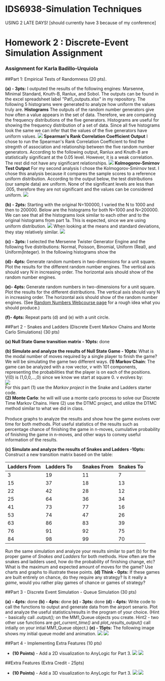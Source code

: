 # IDS6938-Simulation Techniques
USING 2 LATE DAYS! [should currently have 3 because of my conference]
# Homework 2 :  Discrete-Event Simulation Assignment
### Assignment for Karla Badillo-Urquiola

##Part 1: Empirical Tests of Randomness (20 pts).

**(a) - 3pts:** I outputed the results of the following engines: Marsenne, Minimal Standard, Knuth-B, Ranlux, and Sobol. The outputs can be found in the excel spreadsheet label "Pat1_outputs.xlsx" in my repository. The following 5 histograms were generated to analyze how uniform the values truly are.
**Histograms**
The outputs of the random number generators give how often a value appears in the set of data. Therefore, we are comparing the frequency distributions of the five generators. Histograms are useful for showing the frequency distribution of a set of data. Since all five histograms look the same we can infer that the values of the five generators have uniform values.
![](images/usefulcharts_part1a.png?raw=true)
**Spearman's Rank Correlation Coefficient Output**
I chose to run the Spearman's Rank Correlation Coefficient to find the stregnth of association and relationship between the five random number generators. According to the following output, Ranlux and Knuth-B are statistically significant at the 0.05 level. However, it is a weak correlation. The rest did not have any significant relationships.
![](images/Spearman_output.png?raw=true)
**Kolmogorov-Smirnov Test Output**
For my second analysis I chose the Kolmogorov-Smirnov test. I chose this analysis because it compares the sample scores to a reference uniform distribution. According to the output below, the test distributions (our sample data) are uniform. None of the significant levels are less than .005, therefore they are not significant and the values can be considered uniform.
![](images/K-Stest_output.png?raw=true)

**(b) - 2pts:**  Starting with the original N=100000, I varied the N to 1000 and then to 200000. Below are the histograms for both N=1000 and N=200000. We can see that all the histograms look similar to each other and to the original histograms from part 1a. This is expected, since we are using uniform distribution.
![](images/usefulcharts_part1c.png?raw=true)
When looking at the means and standard deviations, they stay relatively similar.
![](images/Mean-SD.png?raw=true)

**(c) - 3pts:** I selected the Mersenne Twister Generator Engine and the following five distributions: Normal, Poisson, Binomial, Uniform (Real), and Uniform(Integer). In the following histograms show the

**(d)- 4pts:** Generate random numbers in two-dimensions for a unit square. Plot the results for the different random number engines. The vertical axis should vary N in increasing order. The horizontal axis should show of the random number engines.

**(e)- 4pts:** Generate random numbers in two-dimensions for a unit square. Plot the results for the different distributions. The vertical axis should vary N in increasing order. The horizontal axis should show of the random number engines. (See [Random Numbers Webcourse page](https://webcourses.ucf.edu/courses/1246518/pages/random-numbers?module_item_id=10541423) for a rough idea what you should produce.)

**(f)- 4pts:** Repeat parts (d) and (e) with a unit circle.

##Part 2 - Snakes and Ladders (Discrete Event Markov Chains and Monte Carlo Simulations) (30 pts)

**(a) Null State Game transition matrix - 10pts:** done

**(b) Simulate and analyze the results of Null State Game - 10pts:** What is the modal number of moves required by a single player to finish the game? We will be simulating the game two different ways. **(1) Markov Chain**: The game can be analyzed with a row vector, *v* with 101 components, representing the probabilities that the player is on each of the positions. V(0) is (1,0,0,...,0) since we know we start at square 0. v evolves by: <BR>![](images/prob.png?raw=true)<BR>
For this part (1) use the *Markov project* in the Snake and Ladders starter code.<BR>
**(2) Monte Carlo**: he will will use a monte carlo process to solve our Discrete Time Markov Chains. Here (2) use the DTMC project, and utilize the DTMC method similar to what we did in class. <BR><BR>Produce graphs to analyze the results and show how the game evolves over time for both methods. Plot useful statistics of the results such as percentage chance of finishing the game in n-moves, cumulative probability of finishing the game in n-moves, and other ways to convey useful information of the results.

**(c) Simulate and analyze the results of Snakes and Ladders -10pts:**  Construct a new transition matrix based on the table:


Ladders From  | Ladders To | |  Snakes From  | Snakes To 
-------- | -------- | ------------- | -------- | -------- 
3|19| |11|7
15|37| |18|13
22|42| |28|12
25|64| |36|34
41|73| |77|16
53|74| |47|26
63|86| |83|39
76|91| |92|75
84|98| |99|70



Run the same simulation and analyze your results similar to part (b) for the proper game of *Snakes and Ladders* for both methods. How often are the snakes and ladders used, how do the probability of finishing change, etc? What is the maximum and expected amount of moves for the game? Use charts and graphs to illustrate these points.
**(d) Think - 0pts:** If these games are built entirely on chance, do they require any strategy? Is it really a *game*, would you rather play games of chance or games of strategy?


##Part 3 - Discrete Event Simulation - Queue Simulation (30 pts)

**(a) - 4pts:** done
**(b) - 4pts:** done
**(c) - 3pts:** done
**(d) - 4pts:** Write code to call the functions to output and generate data from the airport senario. Plot and analyze the useful statistics/results in the program of your choice.  (Hint -  basically call  *.output();* on the MM1_Queue objects you create. Hint2 - two other use functions are *get_current_time()* and  *plot_results_output()* call intially on your intial MM1_Queue object.)
**(e) - 15pts:** The following image shows my initial queue model and animation.
![](images/logicmodel.png?raw=true)
![](images/logicmodelanimation.png?raw=true)

##Part 4 - Implementing Extra Features (10 pts)
* **(10 Points)** - Add a 2D visualization to AnyLogic for Part 3.
![](images/2Dmodel.png?raw=true)
![](images/2Dmodelanimation.png?raw=true)



##Extra Features (Extra Credit - 25pts)
* **(10 Points)** - Add a 3D visualization to AnyLogic for Part 3.
![](images/3Dmodelanimation.png?raw=true)
![](images/3Dmodelanimation2.png?raw=true)
